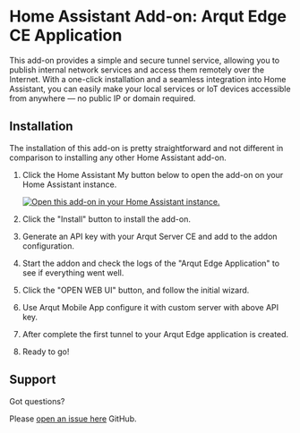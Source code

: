 # Home Assistant Add-on: Arqut Edge CE Application

This add-on provides a simple and secure tunnel service, allowing you to publish internal network services and access them remotely over the Internet. With a one-click installation and a seamless integration into Home Assistant, you can easily make your local services or IoT devices accessible from anywhere — no public IP or domain required.

## Installation

The installation of this add-on is pretty straightforward and not different in
comparison to installing any other Home Assistant add-on.

1. Click the Home Assistant My button below to open the add-on on your Home
   Assistant instance.

   [![Open this add-on in your Home Assistant instance.][addon-badge]][addon]

1. Click the "Install" button to install the add-on.
1. Generate an API key with your Arqut Server CE and add to the addon configuration.
1. Start the addon and check the logs of the "Arqut Edge Application" to see if everything went well.
1. Click the "OPEN WEB UI" button, and follow the initial wizard.
1. Use Arqut Mobile App configure it with custom server with above API key.
1. After complete the first tunnel to your Arqut Edge application is created.
1. Ready to go!

## Support

Got questions?

Please [open an issue here][issue] GitHub.

[addon-badge]: https://my.home-assistant.io/badges/supervisor_addon.svg
[addon]: https://my.home-assistant.io/redirect/supervisor_add_addon_repository/?repository_url=https%3A%2F%2Fgithub.com%2Farqut%2Farqut-ha-addon-ce
[issue]: https://github.com/arqut/arqut-ha-addon-ce/issues
